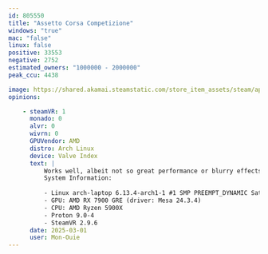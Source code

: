 ```yaml
---
id: 805550
title: "Assetto Corsa Competizione"
windows: "true"
mac: "false"
linux: false
positive: 33553
negative: 2752
estimated_owners: "1000000 - 2000000"
peak_ccu: 4438

image: https://shared.akamai.steamstatic.com/store_item_assets/steam/apps/805550/header.jpg?t=1730743191
opinions:

    - steamVR: 1
      monado: 0
      alvr: 0
      wivrn: 0
      GPUVendor: AMD
      distro: Arch Linux
      device: Valve Index
      text: |
          Works well, albeit not so great performance or blurry effects from using FSR (same as on Windows). 
          System Information:
           
          - Linux arch-laptop 6.13.4-arch1-1 #1 SMP PREEMPT_DYNAMIC Sat, 22 Feb 2025 00:37:05 +0000 x86_64 GNU/Linux
          - GPU: AMD RX 7900 GRE (driver: Mesa 24.3.4)
          - CPU: AMD Ryzen 5900X
          - Proton 9.0-4
          - SteamVR 2.9.6
      date: 2025-03-01
      user: Mon-Ouie
---
```


